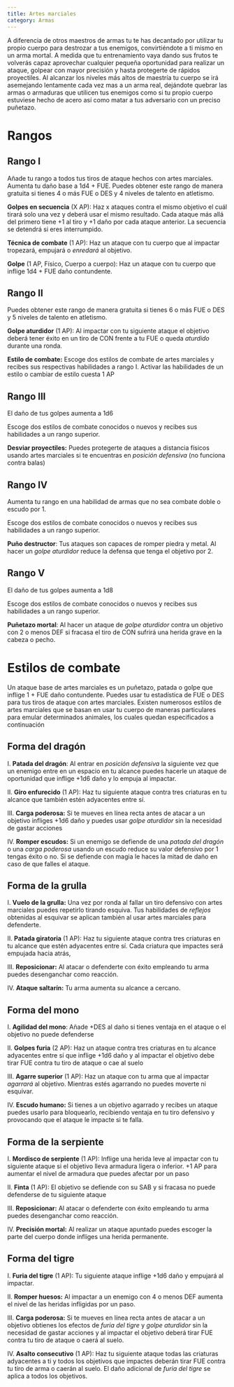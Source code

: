 ```yaml
---
title: Artes marciales
category: Armas
---
```


A diferencia de otros maestros de armas tu te has decantado por utilizar tu propio cuerpo para destrozar a tus enemigos, convirtiéndote a ti mismo en un arma mortal. A medida que tu entrenamiento vaya dando sus frutos te volverás capaz aprovechar cualquier pequeña oportunidad para realizar un ataque, golpear con mayor precisión  y hasta protegerte de rápidos proyectiles. Al alcanzar los niveles más altos de maestría tu cuerpo se irá asemejando lentamente cada vez mas a un arma real, dejándote quebrar las armas o armaduras que utilicen tus enemigos como si tu propio cuerpo estuviese hecho de acero así como matar a tus adversario con un preciso puñetazo.

# Rangos

## Rango I

Añade tu rango a todos tus tiros de ataque hechos con artes marciales. Aumenta tu daño base a 1d4 + FUE. Puedes obtener este rango de manera gratuita si tienes 4 o más FUE o DES y 4 niveles de talento en atletismo.

**Golpes en secuencia** (X AP): Haz x ataques contra el mismo objetivo el cuál tirará solo una vez y deberá usar el mismo resultado. Cada ataque más allá del primero tiene +1 al tiro y +1 daño por cada ataque anterior. La secuencia se detendrá si eres interrumpido.

**Técnica de combate** (1 AP): Haz un ataque con tu cuerpo que al impactar tropezará, empujará o *enredará* al objetivo.

**Golpe** (1 AP, Físico, Cuerpo a cuerpo): Haz un ataque con tu cuerpo que inflige 1d4 + FUE daño contundente.

## Rango II

Puedes obtener este rango de manera gratuita si tienes 6 o más FUE o DES y 5 niveles de talento en atletismo.

**Golpe aturdidor** (1 AP): Al impactar con tu siguiente ataque el objetivo deberá tener éxito en un tiro de CON frente a tu FUE o queda *aturdido* durante una ronda.

**Estilo de combate:** Escoge dos estilos de combate de artes marciales y recibes sus respectivas habilidades a rango I. Activar las habilidades de un estilo o cambiar de estilo cuesta 1 AP

## Rango III

El daño de tus golpes aumenta a 1d6

Escoge dos estilos de combate conocidos o nuevos y recibes sus habilidades a un rango superior.

**Desviar proyectiles:** Puedes protegerte de ataques a distancia físicos usando artes marciales si te encuentras en *posición defensiva* (no funciona contra balas)

## Rango IV

Aumenta tu rango en una habilidad de armas que no sea combate doble o escudo por 1.

Escoge dos estilos de combate conocidos o nuevos y recibes sus habilidades a un rango superior.

**Puño destructor**: Tus ataques son capaces de romper piedra y metal. Al hacer un *golpe aturdidor* reduce la defensa que tenga el objetivo por 2.

## Rango V 

El daño de tus golpes aumenta a 1d8

Escoge dos estilos de combate conocidos o nuevos y recibes sus habilidades a un rango superior.

**Puñetazo mortal**: Al hacer un ataque de *golpe aturdidor* contra un objetivo con 2 o menos DEF si fracasa el tiro de CON sufrirá una herida grave en la cabeza o pecho.

# Estilos de combate

Un ataque base de artes marciales es un puñetazo, patada o golpe que inflige 1 + FUE daño contundente. Puedes usar tu estadística de FUE o DES para tus tiros de ataque con artes marciales. Existen numerosos estilos de artes marciales que se basan en usar tu cuerpo de maneras particulares para emular determinados animales, los cuales quedan especificados a continuación

## Forma del dragón

I. **Patada del dragón**: Al entrar en *posición defensiva* la siguiente vez que un enemigo entre en un espacio en tu alcance puedes hacerle un ataque de oportunidad que inflige +1d6 daño y lo empuja al impactar.

II. **Giro enfurecido** (1 AP): Haz tu siguiente ataque contra tres criaturas en tu alcance que también estén adyacentes entre sí.

III. **Carga poderosa:** Si te mueves en línea recta antes de atacar a un objetivo infliges +1d6 daño y puedes usar *golpe aturdidor* sin la necesidad de gastar acciones

IV. **Romper escudos:** Si un enemigo se defiende de una *patada del dragón* o una *carga poderosa* usando un escudo reduce su valor defensivo por 1 tengas éxito o no. Si se defiende con magia le haces la mitad de daño en caso de que falles el ataque.

## Forma de la grulla

I. **Vuelo de la grulla:** Una vez por ronda al fallar un tiro defensivo con artes marciales puedes repetirlo tirando esquiva. Tus habilidades de *reflejos* obtenidas al esquivar se aplican también al usar artes marciales para defenderte.

II. **Patada giratoria** (1 AP): Haz tu siguiente ataque contra tres criaturas en tu alcance que estén adyacentes entre sí. Cada criatura que impactes será empujada hacia atrás,

III. **Reposicionar:** Al atacar o defenderte con éxito empleando tu arma puedes desenganchar como reacción.

IV. **Ataque saltarín:** Tu arma aumenta su alcance a cercano.

## Forma del mono

I. **Agilidad del mono**: Añade +DES al daño si tienes ventaja en el ataque o el objetivo no puede defenderse

II. **Golpes furia** (2 AP): Haz un ataque contra tres criaturas en tu alcance adyacentes entre sí que inflige +1d6 daño y al impactar el objetivo debe tirar FUE contra tu tiro de ataque o cae al suelo  

III. **Agarre superior** (1 AP): Haz un ataque con tu arma que al impactar *agarrará* al objetivo. Mientras estés agarrando no puedes moverte ni esquivar.

IV. **Escudo humano:** Si tienes a un objetivo agarrado y recibes un ataque puedes usarlo para bloquearlo, recibiendo ventaja en tu tiro defensivo y provocando que el ataque le impacte si te falla.

## Forma de la serpiente

I. **Mordisco de serpiente** (1 AP): Inflige una herida leve al impactar con tu siguiente ataque si el objetivo lleva armadura ligera o inferior. +1 AP para aumentar el nivel de armadura que puedes afectar por un paso

II. **Finta** (1 AP): El objetivo se defiende con su SAB y si fracasa no puede defenderse de tu siguiente ataque

III. **Reposicionar:** Al atacar o defenderte con éxito empleando tu arma puedes desenganchar como reacción.

IV. **Precisión mortal:** Al realizar un ataque apuntado puedes escoger la parte del cuerpo donde infliges una herida permanente.

## Forma del tigre

I. **Furia del tigre** (1 AP): Tu siguiente ataque inflige +1d6 daño y empujará al impactar.

II. **Romper huesos:** Al impactar a un enemigo con 4 o menos DEF aumenta el nivel de las heridas infligidas por un paso.

III. **Carga poderosa:**  Si te mueves en línea recta antes de atacar a un objetivo obtienes los efectos de *furia del tigre* y *golpe aturdidor* sin la necesidad de gastar acciones y al impactar el objetivo deberá tirar FUE contra tu tiro de ataque o caerá al suelo.

IV. **Asalto consecutivo** (1 AP): Haz tu siguiente ataque todas las criaturas adyacentes a ti y todos los objetivos que impactes deberán tirar FUE contra tu tiro de arma o caerán al suelo. El daño adicional de *furia del tigre* se aplica a todos los objetivos.
